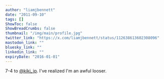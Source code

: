 ```yaml
---
author: "liamjbennett"
date: "2011-09-10"
tags: []
ShowToc: false
ShowBreadCrumbs: false
thumbnail: "/img/main/profile.jpg"
twitter_link: "https://x.com/liamjbennett/status/112638613602308096"
mastodon_link: ""
bluesky_link: ""
linkedin_link: ""
expiryDate: "2016-01-01"
---
```


7-4 to [@kiki_jp](https://x.com/kiki_jp). I've realized I'm an awful looser.

